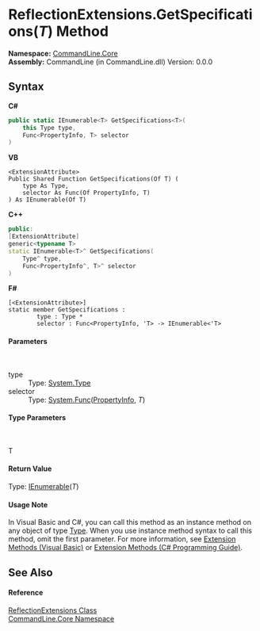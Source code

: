 # ReflectionExtensions.GetSpecifications(*T*) Method 
 

**Namespace:**&nbsp;<a href="N_CommandLine_Core">CommandLine.Core</a><br />**Assembly:**&nbsp;CommandLine (in CommandLine.dll) Version: 0.0.0

## Syntax

**C#**<br />
``` C#
public static IEnumerable<T> GetSpecifications<T>(
	this Type type,
	Func<PropertyInfo, T> selector
)

```

**VB**<br />
``` VB
<ExtensionAttribute>
Public Shared Function GetSpecifications(Of T) ( 
	type As Type,
	selector As Func(Of PropertyInfo, T)
) As IEnumerable(Of T)
```

**C++**<br />
``` C++
public:
[ExtensionAttribute]
generic<typename T>
static IEnumerable<T>^ GetSpecifications(
	Type^ type, 
	Func<PropertyInfo^, T>^ selector
)
```

**F#**<br />
``` F#
[<ExtensionAttribute>]
static member GetSpecifications : 
        type : Type * 
        selector : Func<PropertyInfo, 'T> -> IEnumerable<'T> 

```


#### Parameters
&nbsp;<dl><dt>type</dt><dd>Type: <a href="https://docs.microsoft.com/dotnet/api/system.type" target="_blank">System.Type</a><br /></dd><dt>selector</dt><dd>Type: <a href="https://docs.microsoft.com/dotnet/api/system.func-2" target="_blank">System.Func</a>(<a href="https://docs.microsoft.com/dotnet/api/system.reflection.propertyinfo" target="_blank">PropertyInfo</a>, *T*)<br /></dd></dl>

#### Type Parameters
&nbsp;<dl><dt>T</dt><dd /></dl>

#### Return Value
Type: <a href="https://docs.microsoft.com/dotnet/api/system.collections.generic.ienumerable-1" target="_blank">IEnumerable</a>(*T*)

#### Usage Note
In Visual Basic and C#, you can call this method as an instance method on any object of type <a href="https://docs.microsoft.com/dotnet/api/system.type" target="_blank">Type</a>. When you use instance method syntax to call this method, omit the first parameter. For more information, see <a href="https://docs.microsoft.com/dotnet/visual-basic/programming-guide/language-features/procedures/extension-methods">Extension Methods (Visual Basic)</a> or <a href="https://docs.microsoft.com/dotnet/csharp/programming-guide/classes-and-structs/extension-methods">Extension Methods (C# Programming Guide)</a>.

## See Also


#### Reference
<a href="T_CommandLine_Core_ReflectionExtensions">ReflectionExtensions Class</a><br /><a href="N_CommandLine_Core">CommandLine.Core Namespace</a><br />